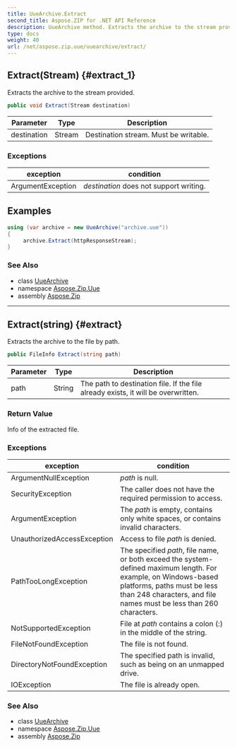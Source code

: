 ```yaml
---
title: UueArchive.Extract
second_title: Aspose.ZIP for .NET API Reference
description: UueArchive method. Extracts the archive to the stream provided
type: docs
weight: 40
url: /net/aspose.zip.uue/uuearchive/extract/
---
```

## Extract(Stream) {#extract_1}

Extracts the archive to the stream provided.

```csharp
public void Extract(Stream destination)
```

| Parameter | Type | Description |
| --- | --- | --- |
| destination | Stream | Destination stream. Must be writable. |

### Exceptions

| exception | condition |
| --- | --- |
| ArgumentException | *destination* does not support writing. |

## Examples

```csharp
using (var archive = new UueArchive("archive.uue"))
{
     archive.Extract(httpResponseStream);
}
```

### See Also

* class [UueArchive](../)
* namespace [Aspose.Zip.Uue](../../uuearchive/)
* assembly [Aspose.Zip](../../../)

---

## Extract(string) {#extract}

Extracts the archive to the file by path.

```csharp
public FileInfo Extract(string path)
```

| Parameter | Type | Description |
| --- | --- | --- |
| path | String | The path to destination file. If the file already exists, it will be overwritten. |

### Return Value

Info of the extracted file.

### Exceptions

| exception | condition |
| --- | --- |
| ArgumentNullException | *path* is null. |
| SecurityException | The caller does not have the required permission to access. |
| ArgumentException | The *path* is empty, contains only white spaces, or contains invalid characters. |
| UnauthorizedAccessException | Access to file *path* is denied. |
| PathTooLongException | The specified *path*, file name, or both exceed the system-defined maximum length. For example, on Windows-based platforms, paths must be less than 248 characters, and file names must be less than 260 characters. |
| NotSupportedException | File at *path* contains a colon (:) in the middle of the string. |
| FileNotFoundException | The file is not found. |
| DirectoryNotFoundException | The specified path is invalid, such as being on an unmapped drive. |
| IOException | The file is already open. |

### See Also

* class [UueArchive](../)
* namespace [Aspose.Zip.Uue](../../uuearchive/)
* assembly [Aspose.Zip](../../../)


